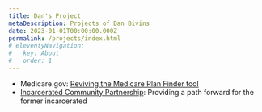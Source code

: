 ```yaml
---
title: Dan's Project
metaDescription: Projects of Dan Bivins
date: 2023-01-01T00:00:00.000Z
permalink: /projects/index.html
# eleventyNavigation:
#   key: About
#   order: 1
---
```


- Medicare.gov: [Reviving the Medicare Plan Finder tool](/projects/mgov/)</li> 
- [Incarcerated Community Partnership](/projects/partner/):  Providing a path forward for the former incarcerated
<!-- - [Jenzabar Design System](/projects/jenzabar/) -->